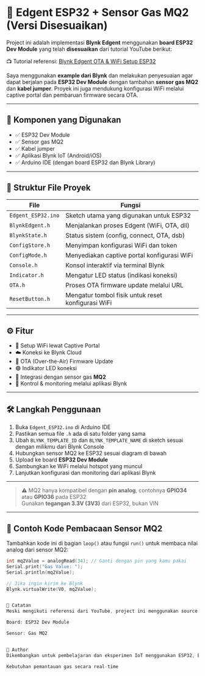 # 🚀 Edgent ESP32 + Sensor Gas MQ2 (Versi Disesuaikan)

Project ini adalah implementasi **Blynk Edgent** menggunakan **board ESP32 Dev Module** yang telah **disesuaikan** dari tutorial YouTube berikut:

📺 Tutorial referensi: [Blynk Edgent OTA & WiFi Setup ESP32](https://www.youtube.com/watch?v=AbiJ40biYfo)

Saya menggunakan **example dari Blynk** dan melakukan penyesuaian agar dapat berjalan pada **ESP32 Dev Module** dengan tambahan **sensor gas MQ2** dan **kabel jumper**. Proyek ini juga mendukung konfigurasi WiFi melalui captive portal dan pembaruan firmware secara OTA.

---

## 🧰 Komponen yang Digunakan

- ✅ ESP32 Dev Module
- ✅ Sensor gas MQ2
- ✅ Kabel jumper
- ✅ Aplikasi Blynk IoT (Android/iOS)
- ✅ Arduino IDE (dengan board ESP32 dan Blynk Library)

---

## 📁 Struktur File Proyek

| File             | Fungsi                                                                 |
|------------------|------------------------------------------------------------------------|
| `Edgent_ESP32.ino` | Sketch utama yang digunakan untuk ESP32                               |
| `BlynkEdgent.h`     | Menjalankan proses Edgent (WiFi, OTA, dll)                           |
| `BlynkState.h`      | Status sistem (config, connect, OTA, dsb)                            |
| `ConfigStore.h`     | Menyimpan konfigurasi WiFi dan token                                 |
| `ConfigMode.h`      | Menyediakan captive portal konfigurasi WiFi                          |
| `Console.h`         | Konsol interaktif via terminal Blynk                                 |
| `Indicator.h`       | Mengatur LED status (indikasi koneksi)                              |
| `OTA.h`             | Proses OTA firmware update melalui URL                               |
| `ResetButton.h`     | Mengatur tombol fisik untuk reset konfigurasi WiFi                   |

---

## ⚙️ Fitur

- 🔌 Setup WiFi lewat Captive Portal
- ☁️ Koneksi ke Blynk Cloud
- 🔁 OTA (Over-the-Air) Firmware Update
- 🟢 Indikator LED koneksi
- 🧪 Integrasi dengan sensor gas **MQ2**
- 📱 Kontrol & monitoring melalui aplikasi Blynk

---

## 🛠️ Langkah Penggunaan

1. Buka `Edgent_ESP32.ino` di Arduino IDE
2. Pastikan semua file `.h` ada di satu folder yang sama
3. Ubah `BLYNK_TEMPLATE_ID` dan `BLYNK_TEMPLATE_NAME` di sketch sesuai dengan milikmu dari Blynk Console
4. Hubungkan sensor MQ2 ke ESP32 sesuai diagram di bawah
5. Upload ke board **ESP32 Dev Module**
6. Sambungkan ke WiFi melalui hotspot yang muncul
7. Lanjutkan konfigurasi dan monitoring dari aplikasi Blynk

---

> ⚠️ MQ2 hanya kompatibel dengan **pin analog**, contohnya **GPIO34** atau **GPIO36** pada ESP32  
> Gunakan **tegangan 3.3V (3V3)** dari ESP32, bukan VIN

---

## 🧪 Contoh Kode Pembacaan Sensor MQ2

Tambahkan kode ini di bagian `loop()` atau fungsi `run()` untuk membaca nilai analog dari sensor MQ2:

```cpp
int mq2Value = analogRead(34); // Ganti dengan pin yang kamu pakai
Serial.print("Gas Value: ");
Serial.println(mq2Value);

// Jika ingin kirim ke Blynk
Blynk.virtualWrite(V0, mq2Value);


💬 Catatan
Meski mengikuti referensi dari YouTube, project ini menggunakan source code dari examples Blynk Edgent yang telah dimodifikasi agar sesuai dengan:

Board: ESP32 Dev Module

Sensor: Gas MQ2


👤 Author
Dikembangkan untuk pembelajaran dan eksperimen IoT menggunakan ESP32, Blynk, dan sensor MQ2.

Kebutuhan pemantauan gas secara real-time
